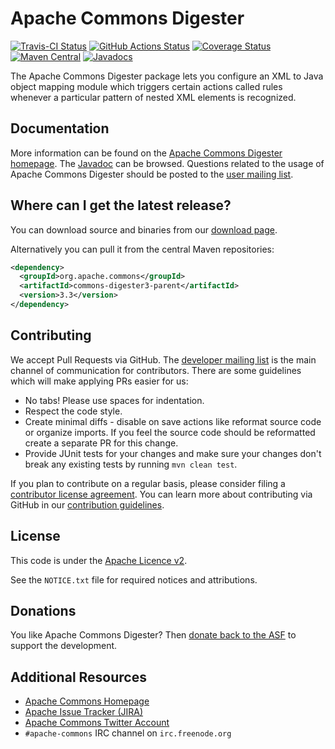 <!---
 Licensed to the Apache Software Foundation (ASF) under one or more
 contributor license agreements.  See the NOTICE file distributed with
 this work for additional information regarding copyright ownership.
 The ASF licenses this file to You under the Apache License, Version 2.0
 (the "License"); you may not use this file except in compliance with
 the License.  You may obtain a copy of the License at

      http://www.apache.org/licenses/LICENSE-2.0

 Unless required by applicable law or agreed to in writing, software
 distributed under the License is distributed on an "AS IS" BASIS,
 WITHOUT WARRANTIES OR CONDITIONS OF ANY KIND, either express or implied.
 See the License for the specific language governing permissions and
 limitations under the License.
-->
<!---
 +======================================================================+
 |****                                                              ****|
 |****      THIS FILE IS GENERATED BY THE COMMONS BUILD PLUGIN      ****|
 |****                    DO NOT EDIT DIRECTLY                      ****|
 |****                                                              ****|
 +======================================================================+
 | TEMPLATE FILE: readme-md-template.md                                 |
 | commons-build-plugin/trunk/src/main/resources/commons-xdoc-templates |
 +======================================================================+
 |                                                                      |
 | 1) Re-generate using: mvn commons-build:readme-md                    |
 |                                                                      |
 | 2) Set the following properties in the component's pom:              |
 |    - commons.componentid (required, alphabetic, lower case)          |
 |    - commons.release.version (required)                              |
 |                                                                      |
 | 3) Example Properties                                                |
 |                                                                      |
 |  <properties>                                                        |
 |    <commons.componentid>math</commons.componentid>                   |
 |    <commons.release.version>1.2</commons.release.version>            |
 |  </properties>                                                       |
 |                                                                      |
 +======================================================================+
--->
Apache Commons Digester
===================

[![Travis-CI Status](https://travis-ci.org/apache/commons-digester.svg)](https://travis-ci.org/apache/commons-digester)
[![GitHub Actions Status](https://github.com/apache/commons-digester/workflows/Java%20CI/badge.svg)](https://github.com/apache/commons-digester/actions)
[![Coverage Status](https://coveralls.io/repos/apache/commons-digester/badge.svg)](https://coveralls.io/r/apache/commons-digester)
[![Maven Central](https://maven-badges.herokuapp.com/maven-central/org.apache.commons/commons-digester3-parent/badge.svg)](https://maven-badges.herokuapp.com/maven-central/org.apache.commons/commons-digester3-parent/)
[![Javadocs](https://javadoc.io/badge/org.apache.commons/commons-digester3-parent/3.3.svg)](https://javadoc.io/doc/org.apache.commons/commons-digester3-parent/3.3)

The Apache Commons Digester package lets you configure an XML to Java
    object mapping module which triggers certain actions called rules whenever
    a particular pattern of nested XML elements is recognized.

Documentation
-------------

More information can be found on the [Apache Commons Digester homepage](https://commons.apache.org/proper/commons-digester).
The [Javadoc](https://commons.apache.org/proper/commons-digester/apidocs) can be browsed.
Questions related to the usage of Apache Commons Digester should be posted to the [user mailing list][ml].

Where can I get the latest release?
-----------------------------------
You can download source and binaries from our [download page](https://commons.apache.org/proper/commons-digester/download_digester.cgi).

Alternatively you can pull it from the central Maven repositories:

```xml
<dependency>
  <groupId>org.apache.commons</groupId>
  <artifactId>commons-digester3-parent</artifactId>
  <version>3.3</version>
</dependency>
```

Contributing
------------

We accept Pull Requests via GitHub. The [developer mailing list][ml] is the main channel of communication for contributors.
There are some guidelines which will make applying PRs easier for us:
+ No tabs! Please use spaces for indentation.
+ Respect the code style.
+ Create minimal diffs - disable on save actions like reformat source code or organize imports. If you feel the source code should be reformatted create a separate PR for this change.
+ Provide JUnit tests for your changes and make sure your changes don't break any existing tests by running ```mvn clean test```.

If you plan to contribute on a regular basis, please consider filing a [contributor license agreement](https://www.apache.org/licenses/#clas).
You can learn more about contributing via GitHub in our [contribution guidelines](CONTRIBUTING.md).

License
-------
This code is under the [Apache Licence v2](https://www.apache.org/licenses/LICENSE-2.0).

See the `NOTICE.txt` file for required notices and attributions.

Donations
---------
You like Apache Commons Digester? Then [donate back to the ASF](https://www.apache.org/foundation/contributing.html) to support the development.

Additional Resources
--------------------

+ [Apache Commons Homepage](https://commons.apache.org/)
+ [Apache Issue Tracker (JIRA)](https://issues.apache.org/jira/browse/DIGESTER)
+ [Apache Commons Twitter Account](https://twitter.com/ApacheCommons)
+ `#apache-commons` IRC channel on `irc.freenode.org`

[ml]:https://commons.apache.org/mail-lists.html
